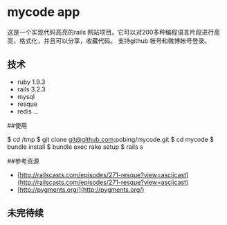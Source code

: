 # mycode app

这是一个实现代码高亮的rails 网站项目。它可以对200多种编程语言片段进行高亮，格式化，并且可以分享，收藏代码。
支持github 帐号和微博帐号登录。


## 技术

  * ruby 1.9.3
  * rails 3.2.3
  * mysql
  * resque
  * redis
  ...

##使用

  $ cd /tmp
  $ git clone git@github.com:pobing/mycode.git
  $ cd mycode
  $ bundle install
  $ bundle exec rake setup
  $ rails s

##参考资源

  * [http://railscasts.com/episodes/271-resque?view=asciicast](http://railscasts.com/episodes/271-resque?view=asciicast)
  * [http://pygments.org/](http://pygments.org/)

## 未完待续